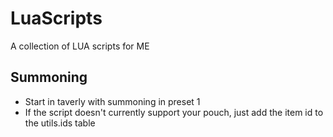 # LuaScripts
A collection of LUA scripts for ME


## Summoning
* Start in taverly with summoning in preset 1
* If the script doesn't currently support your pouch, just add the item id to the utils.ids table
